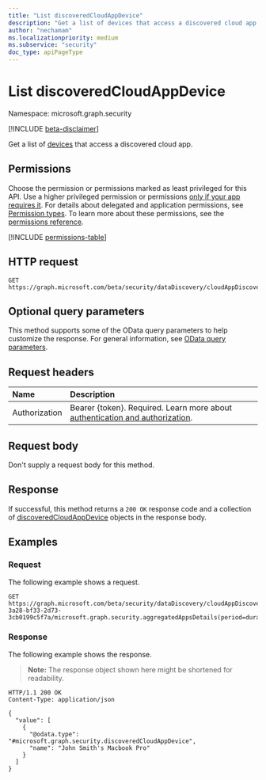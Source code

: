 ```yaml
---
title: "List discoveredCloudAppDevice"
description: "Get a list of devices that access a discovered cloud app."
author: "nechamam"
ms.localizationpriority: medium
ms.subservice: "security"
doc_type: apiPageType
---
```


# List discoveredCloudAppDevice

Namespace: microsoft.graph.security

[!INCLUDE [beta-disclaimer](../../includes/beta-disclaimer.md)]

Get a list of [devices](../resources/security-discoveredcloudappdevice.md) that access a discovered cloud app. 

## Permissions

Choose the permission or permissions marked as least privileged for this API. Use a higher privileged permission or permissions [only if your app requires it](/graph/permissions-overview#best-practices-for-using-microsoft-graph-permissions). For details about delegated and application permissions, see [Permission types](/graph/permissions-overview#permission-types). To learn more about these permissions, see the [permissions reference](/graph/permissions-reference).

<!-- {
  "blockType": "permissions",
  "name": "security-endpointdiscoveredcloudappdetail-list-devices-permissions"
}
-->
[!INCLUDE [permissions-table](../includes/permissions/security-endpointdiscoveredcloudappdetail-list-devices-permissions.md)]

## HTTP request

<!-- {
  "blockType": "ignored"
}
-->
``` http
GET https://graph.microsoft.com/beta/security/dataDiscovery/cloudAppDiscovery/uploadedStreams/{streamId}/microsoft.graph.security.aggregatedAppsDetails(period=duration'{duration}')/{appId}/devices
```

## Optional query parameters

This method supports some of the OData query parameters to help customize the response. For general information, see [OData query parameters](/graph/query-parameters).

## Request headers

|Name|Description|
|:---|:---|
|Authorization|Bearer {token}. Required. Learn more about [authentication and authorization](/graph/auth/auth-concepts).|

## Request body

Don't supply a request body for this method.

## Response

If successful, this method returns a `200 OK` response code and a collection of [discoveredCloudAppDevice](../resources/security-discoveredcloudappdevice.md) objects in the response body.

## Examples

### Request

The following example shows a request.
<!-- {
  "blockType": "request",
  "name": "list_discoveredcloudappdevice"
}
-->
``` http
GET https://graph.microsoft.com/beta/security/dataDiscovery/cloudAppDiscovery/uploadedStreams/93b60b3e-3a28-bf33-2d73-3cb0199c5f7a/microsoft.graph.security.aggregatedAppsDetails(period=duration'P30D')/12345/devices
```


### Response

The following example shows the response.
>**Note:** The response object shown here might be shortened for readability.
<!-- {
  "blockType": "response",
  "truncated": true,
  "@odata.type": "Collection(microsoft.graph.security.discoveredCloudAppDevice)"
}
-->
``` http
HTTP/1.1 200 OK
Content-Type: application/json

{
  "value": [
    {
      "@odata.type": "#microsoft.graph.security.discoveredCloudAppDevice",
      "name": "John Smith's Macbook Pro"
    }
  ]
}
```

